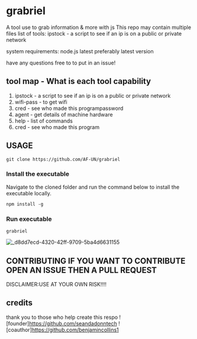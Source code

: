 # grabriel
A tool use to grab information & more with js
This repo may contain multiple files 
   list of tools:
ipstock - a script to see if an ip is on a public or private network



system requirements: node.js latest preferably latest version


have any questions free to to put in an issue!

## tool map - What is each tool capability
1) ipstock - a script to see if an ip is on a public or private network
2) wifi-pass - to get wifi 
3) cred - see who made this programpassword
4) agent - get details of machine hardware
5) help -  list of commands
6) cred - see who made this program



## USAGE
```
git clone https://github.com/AF-UN/grabriel
```

### Install the executable
Navigate to the cloned folder and run the command below to install the executable locally.
```
npm install -g
```

### Run executable
```
grabriel
```


![_d8dd7ecd-4320-42ff-9709-5ba4d6631155](https://github.com/seandadonntech/grabriel/assets/72393350/3a2d91c5-268c-4de1-a1b2-3dde6bbf8a47)
## CONTRIBUTING IF YOU WANT TO CONTRIBUTE OPEN AN ISSUE THEN A PULL REQUEST

DISCLAIMER:USE AT YOUR OWN RISK!!!!
## credits
thank you to those who help create this respo
![founder]https://github.com/seandadonntech
![coauthor]https://github.com/benjamincollins1